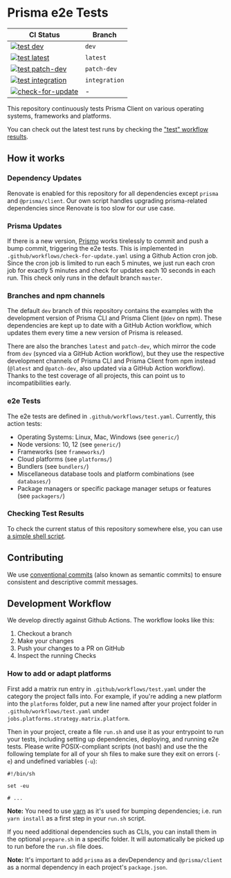 # Prisma e2e Tests

| CI Status                                                                                                                                                                                      | Branch        |
| ---------------------------------------------------------------------------------------------------------------------------------------------------------------------------------------------- | ------------- |
| [![test dev](https://github.com/prisma/e2e-tests/workflows/test/badge.svg?branch=dev)](https://github.com/prisma/e2e-tests/actions?query=workflow%3Atest+-branch%3Apatch-dev+branch%3Adev) <!-- Attention: The `patch-dev` here is intentional, it is _filtering out_ the `patch-dev` branch - otherwise this link will show runs both for `dev` _and_ `patch-dev`. Github unfortunately has a (reported) bug in display the filter in the resulting page, so it look as if we were filtering _for_ `patch-dev`. The results are correct though. --> | `dev` |
| [![test latest](https://github.com/prisma/e2e-tests/workflows/test/badge.svg?branch=latest)](https://github.com/prisma/e2e-tests/actions?query=workflow%3Atest+branch%3Alatest)                | `latest`      |
| [![test patch-dev](https://github.com/prisma/e2e-tests/workflows/test/badge.svg?branch=patch-dev)](https://github.com/prisma/e2e-tests/actions?query=workflow%3Atest+branch%3Apatch-dev)       | `patch-dev`   |
| [![test integration](https://github.com/prisma/e2e-tests/workflows/test/badge.svg?branch=integration)](https://github.com/prisma/e2e-tests/actions?query=workflow%3Atest+branch%3Aintegration) | `integration` |
| [![check-for-update](https://github.com/prisma/e2e-tests/workflows/check-for-update/badge.svg)](https://github.com/prisma/e2e-tests/actions?query=workflow%3Acheck-for-update)                 | -             |

This repository continuously tests Prisma Client on various operating systems, frameworks and platforms.

You can check out the latest test runs by checking the ["test" workflow results](https://github.com/prisma/e2e-tests/actions?query=workflow%3Atest).

## How it works

### Dependency Updates

Renovate is enabled for this repository for all dependencies except `prisma` and `@prisma/client`. Our own script handles upgrading prisma-related dependencies since Renovate is too slow for our use case.

### Prisma Updates

If there is a new version, [Prismo](https://github.com/prisma-bot) works tirelessly to commit and push a bump commit, triggering the e2e tests. This is implemented in `.github/workflows/check-for-update.yaml` using a Github Action cron job. Since the cron job is limited to run each 5 minutes, we just run each cron job for exactly 5 minutes and check for updates each 10 seconds in each run. This check only runs in the default branch `master`.

### Branches and npm channels

The default `dev` branch of this repository contains the examples with the development version of Prisma CLI and Prisma Client (`@dev` on npm). These dependencies are kept up to date with a GitHub Action workflow, which updates them every time a new version of Prisma is released.

There are also the branches `latest` and `patch-dev`, which mirror the code from `dev` (synced via a GitHub Action workflow), but they use the respective development channels of Prisma CLI and Prisma Client from npm instead (`@latest` and `@patch-dev`, also updated via a GitHub Action workflow). Thanks to the test coverage of all projects, this can point us to incompatibilities early.

### e2e Tests

The e2e tests are defined in `.github/workflows/test.yaml`. Currently, this action tests:

- Operating Systems: Linux, Mac, Windows (see `generic/`)
- Node versions: 10, 12 (see `generic/`)
- Frameworks (see `frameworks/`)
- Cloud platforms (see `platforms/`)
- Bundlers (see `bundlers/`)
- Miscellaneous database tools and platform combinations (see `databases/`)
- Package managers or specific package manager setups or features (see `packagers/`)

### Checking Test Results

To check the current status of this repository somewhere else, you can use [a simple shell script](https://gist.github.com/steebchen/80fb6e3a60aec0f095090618f90473ec).

## Contributing

We use [conventional commits](https://www.conventionalcommits.org) (also known as semantic commits) to ensure consistent and descriptive commit messages.

## Development Workflow

We develop directly against Github Actions. The workflow looks like this:

1. Checkout a branch
2. Make your changes
3. Push your changes to a PR on GitHub
4. Inspect the running Checks

### How to add or adapt platforms

First add a matrix run entry in `.github/workflows/test.yaml` under the category the project falls into. For example, if you're adding a new platform into the `platforms` folder, put a new line named after your project folder in `.github/workflows/test.yaml` under `jobs.platforms.strategy.matrix.platform`.

Then in your project, create a file `run.sh` and use it as your entrypoint to run your tests, including setting up dependencies, deploying, and running e2e tests. Please write POSIX-compliant scripts (not bash) and use the the following template for all of your sh files to make sure they exit on errors (`-e`) and undefined variables (`-u`):

```shell script
#!/bin/sh

set -eu

# ...
```

**Note:** You need to use [yarn](https://yarnpkg.com) as it's used for bumping dependencies; i.e. run `yarn install` as a first step in your `run.sh` script.

If you need additional dependencies such as CLIs, you can install them in the optional `prepare.sh` in a specific folder. It will automatically be picked up to run before the `run.sh` file does.

**Note:** It's important to add `prisma` as a devDependency and `@prisma/client` as a normal dependency in each project's `package.json`.
